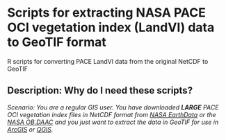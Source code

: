 # Scripts for extracting NASA PACE OCI vegetation index (LandVI) data to GeoTIF format
R scripts for converting PACE LandVI data from the original NetCDF to GeoTIF

## Description: Why do I need these scripts?
*Scenario: You are a regular GIS user. You have downloaded **LARGE** PACE OCI vegetation index files in NetCDF format from [NASA EarthData](https://search.earthdata.nasa.gov/search) or the [NASA OB.DAAC](https://oceandata.sci.gsfc.nasa.gov/l3/) and you just want to extract the data in GeoTIF for use in [ArcGIS](https://www.esri.com/en-us/arcgis/products/arcgis-desktop/overview) or [QGIS](https://qgis.org/).*

